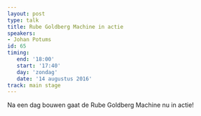 ```yaml
---
layout: post
type: talk
title: Rube Goldberg Machine in actie
speakers:
- Johan Potums
id: 65
timing: 
   end: '18:00'
   start: '17:40'
   day: 'zondag'
   date: '14 augustus 2016'
track: main stage
---
```

Na een dag bouwen gaat de Rube Goldberg Machine nu in actie!
